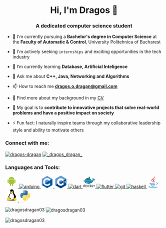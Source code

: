 <h1 align="center">Hi, I'm Dragos 👋</h1>
<h3 align="center">A dedicated computer science student</h3>

- 🔭 I'm currently pursuing a **Bachelor's degree in Computer Science** at the **Faculty of Automatic & Control**, University Politehnica of Bucharest

- 🤔 I'm actively seeking `internships` and exciting opportunities in the tech industry

- 🌱 I’m currently learning **Database, Artificial Inteligence**

- 💬 Ask me about **C++, Java, Networking and Algorithms**

- 📫 How to reach me **dragos.o.dragan@gmail.com**

- 📄 Find more about my background in my [CV](https://drive.google.com/file/d/1dNnUnq804Za1C71WPup5A2gz9oJBNAda/view?usp=sharing)

- 🚀 My goal is to **contribute to innovative projects that solve real-world problems and have a positive impact on society**
  
- ⚡ Fun fact: I naturally inspire teams through my collaborative leadership style and ability to motivate others

<h3 align="left">Connect with me:</h3>
<p align="left">
<a href="https://linkedin.com/in/dragos-dragan" target="blank"><img align="center" src="https://raw.githubusercontent.com/rahuldkjain/github-profile-readme-generator/master/src/images/icons/Social/linked-in-alt.svg" alt="dragos-dragan" height="30" width="40" /></a>
<a href="https://instagram.com/_dragos_dragan_" target="blank"><img align="center" src="https://raw.githubusercontent.com/rahuldkjain/github-profile-readme-generator/master/src/images/icons/Social/instagram.svg" alt="_dragos_dragan_" height="30" width="40" /></a>
</p>

<h3 align="left">Languages and Tools:</h3>
<p align="left"> <a href="https://developer.android.com" target="_blank" rel="noreferrer"> <img src="https://raw.githubusercontent.com/devicons/devicon/master/icons/android/android-original-wordmark.svg" alt="android" width="40" height="40"/> </a> <a href="https://www.arduino.cc/" target="_blank" rel="noreferrer"> <img src="https://cdn.worldvectorlogo.com/logos/arduino-1.svg" alt="arduino" width="40" height="40"/> </a> <a href="https://www.cprogramming.com/" target="_blank" rel="noreferrer"> <img src="https://raw.githubusercontent.com/devicons/devicon/master/icons/c/c-original.svg" alt="c" width="40" height="40"/> </a> <a href="https://www.w3schools.com/cpp/" target="_blank" rel="noreferrer"> <img src="https://raw.githubusercontent.com/devicons/devicon/master/icons/cplusplus/cplusplus-original.svg" alt="cplusplus" width="40" height="40"/> </a> <a href="https://dart.dev" target="_blank" rel="noreferrer"> <img src="https://www.vectorlogo.zone/logos/dartlang/dartlang-icon.svg" alt="dart" width="40" height="40"/> </a> <a href="https://www.docker.com/" target="_blank" rel="noreferrer"> <img src="https://raw.githubusercontent.com/devicons/devicon/master/icons/docker/docker-original-wordmark.svg" alt="docker" width="40" height="40"/> </a> <a href="https://flutter.dev" target="_blank" rel="noreferrer"> <img src="https://www.vectorlogo.zone/logos/flutterio/flutterio-icon.svg" alt="flutter" width="40" height="40"/> </a> <a href="https://git-scm.com/" target="_blank" rel="noreferrer"> <img src="https://www.vectorlogo.zone/logos/git-scm/git-scm-icon.svg" alt="git" width="40" height="40"/> </a> <a href="https://www.haskell.org/" target="_blank" rel="noreferrer"> <img src="https://upload.wikimedia.org/wikipedia/commons/1/1c/Haskell-Logo.svg" alt="haskell" width="40" height="40"/> </a> <a href="https://www.java.com" target="_blank" rel="noreferrer"> <img src="https://raw.githubusercontent.com/devicons/devicon/master/icons/java/java-original.svg" alt="java" width="40" height="40"/> </a> <a href="https://www.linux.org/" target="_blank" rel="noreferrer"> <img src="https://raw.githubusercontent.com/devicons/devicon/master/icons/linux/linux-original.svg" alt="linux" width="40" height="40"/> </a> <a href="https://www.python.org" target="_blank" rel="noreferrer"> <img src="https://raw.githubusercontent.com/devicons/devicon/master/icons/python/python-original.svg" alt="python" width="40" height="40"/> </a> </p>

<p><img align="left" src="https://github-readme-stats.vercel.app/api/top-langs?username=dragosdragan03&show_icons=true&locale=en&layout=compact" alt="dragosdragan03" /></p>

<p>&nbsp;<img align="center" src="https://github-readme-stats.vercel.app/api?username=dragosdragan03&show_icons=true&locale=en" alt="dragosdragan03" /></p>

<p><img align="center" src="https://github-readme-streak-stats.herokuapp.com/?user=dragosdragan03&" alt="dragosdragan03" /></p>
